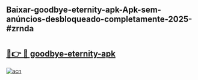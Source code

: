 ## Baixar-goodbye-eternity-apk-Apk-sem-anúncios-desbloqueado-completamente-2025-#zrnda

# <h2><a href="https://ainizakaria.my?title=goodbye-eternity-apk&ref=22M">🔗👉 🔴 goodbye-eternity-apk</a></h2>

[![acn](https://github.com/user-attachments/assets/0f9c940e-d8b0-45ae-aac7-cd30a18b3e1c)](https://ainizakaria.my?title=goodbye-eternity-apk&ref=22M)

